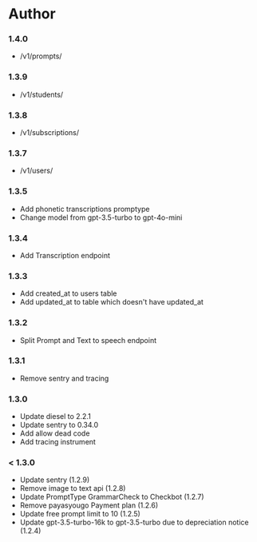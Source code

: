 # Author

### 1.4.0
- /v1/prompts/

### 1.3.9
- /v1/students/

### 1.3.8
- /v1/subscriptions/

### 1.3.7
- /v1/users/

### 1.3.5

- Add phonetic transcriptions promptype
- Change model from gpt-3.5-turbo to gpt-4o-mini

### 1.3.4
- Add Transcription endpoint

### 1.3.3
- Add created_at to users table
- Add updated_at to table which doesn't have updated_at

### 1.3.2

- Split Prompt and Text to speech endpoint

### 1.3.1

- Remove sentry and tracing

### 1.3.0
- Update diesel to 2.2.1
- Update sentry to 0.34.0
- Add allow dead code
- Add tracing instrument

### < 1.3.0

- Update sentry (1.2.9)
- Remove image to text api (1.2.8)
- Update PromptType GrammarCheck to Checkbot (1.2.7)
- Remove payasyougo Payment plan (1.2.6)
- Update free prompt limit to 10 (1.2.5)
- Update gpt-3.5-turbo-16k to gpt-3.5-turbo due to depreciation notice (1.2.4)